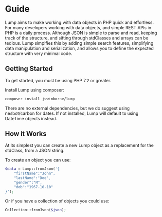 # Guide
Lump aims to make working with data objects in PHP quick and effortless.
For many developers working with data objects, and simple REST APIs in PHP is a daily 
process.  Although JSON is simple to parse and read, keeping track of the structure, and 
sifting through stdClasses and arrays can be tedious. Lump simplfies this by adding simple 
search features, simplifying data manipulation and serialization, and allows you to define 
the expected structure with very minimal code.

## Getting Started
To get started, you must be using PHP 7.2 or greater.

Install Lump using composer:
```bash
composer install jswinborne/lump
```
There are no external dependencies, but we do suggest using nesbot/carbon for dates.  If not installed,
Lump will default to using DateTime objects instead.

## How it Works
At its simplest you can create a new Lump object as a replacement for the stdClass, from a JSON string.

To create an object you can use:
```php
$data = Lump::fromJson('{
    "firstName":"John",
    "lastName":"Doe",
    "gender":"M",
    "dob":"1967-10-10"
}');
```

Or if you have a collection of objects you could use:
```php
Collection::fromJson($json);
```

